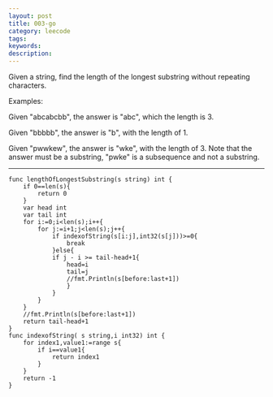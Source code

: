 ```yaml
---
layout: post
title: 003-go
category: leecode
tags: 
keywords: 
description: 
---
```



Given a string, find the length of the longest substring without repeating characters.

Examples:

Given "abcabcbb", the answer is "abc", which the length is 3.

Given "bbbbb", the answer is "b", with the length of 1.

Given "pwwkew", the answer is "wke", with the length of 3. Note that the answer must be a substring, "pwke" is a subsequence and not a substring.


----------

    func lengthOfLongestSubstring(s string) int {
    	if 0==len(s){
    		return 0
    	}
    	var head int
    	var tail int
    	for i:=0;i<len(s);i++{
    		for j:=i+1;j<len(s);j++{
    			if indexofString(s[i:j],int32(s[j]))>=0{
    				break
    			}else{
    			if j - i >= tail-head+1{
    				head=i
    				tail=j
    				//fmt.Println(s[before:last+1])
    				}
    			}
    		}
    	}
    	//fmt.Println(s[before:last+1])
    	return tail-head+1
    }
    func indexofString( s string,i int32) int {
    	for index1,value1:=range s{
    		if i==value1{
    			return index1
    		}
    	}
    	return -1
    }